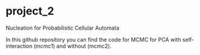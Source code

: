 # project_2
Nucleation for Probabilistic Cellular Automata

In this github repository you can find the code for MCMC for PCA with self-interaction (mcmc1) and without (mcmc2).

